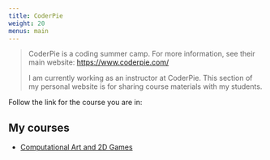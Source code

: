 ```yaml
---
title: CoderPie
weight: 20
menus: main
---
```

> CoderPie is a coding summer camp. For more information, see their main website: <https://www.coderpie.com/>
>
> I am currently working as an instructor at CoderPie. This section of my personal website is for sharing course materials with my students.

Follow the link for the course you are in:
## My courses

- [Computational Art and 2D Games](art-games)